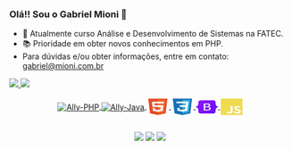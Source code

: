<h3> Olá!! Sou o Gabriel Mioni 👋 </h3>

- 🔭 Atualmente curso Análise e Desenvolvimento de Sistemas na FATEC.
- 📚 Prioridade em obter novos conhecimentos em PHP.
- Para dúvidas e/ou obter informações, entre em contato: gabriel@mioni.com.br


<div>
  <a href="[https://github.com/gab3mioni](https://github.com/gab3mioni)"> 
  <img height="170em" src="https://github-readme-stats.vercel.app/api?username=gab3mioni&show_icons=true&theme=tokyonight&include_all_commits=true&count_private=true"/>
  <img height="150em" src="https://github-readme-stats.vercel.app/api/top-langs/?username=gab3mioni&layout=compact&langs_count=16&theme=tokyonight"/>
</div>

<br>
  
<div align="center" style="display: inline_block">
  <img align="center" alt="Ally-PHP" height="40" width="50" src="https://cdn.jsdelivr.net/gh/devicons/devicon/icons/php/php-original.svg" />
  <img align="center" alt="Ally-Java" height="40" width="50" src="https://cdn.jsdelivr.net/gh/devicons/devicon/icons/java/java-original.svg" />
  <img align="center" alt="Ally-HTML" height="30" width="40" src="https://raw.githubusercontent.com/devicons/devicon/master/icons/html5/html5-original.svg">
  <img align="center" alt="Ally-CSS" height="30" width="40" src="https://raw.githubusercontent.com/devicons/devicon/master/icons/css3/css3-original.svg">
  <img align="center" alt="Ally-Bootstrap" height="30" width="40" src="https://raw.githubusercontent.com/devicons/devicon/master/icons/bootstrap/bootstrap-original.svg">
  <img align="center" alt="Ally-Js" height="30" width="40" src="https://raw.githubusercontent.com/devicons/devicon/master/icons/javascript/javascript-plain.svg">
</div>

##

<div align="center">
   <a href="https://www.instagram.com/gabrielmioni_/" target="_blank"><img src="https://img.shields.io/badge/Instagram-E4405F?style=for-the-badge&logo=instagram&logoColor=white" target="_blank"></a>
   <a href="mailto:gabriel@mioni.com.br"><img src="https://img.shields.io/badge/Gmail-D14836?style=for-the-badge&logo=gmail&logoColor=white" target="_blank"></a>
   <a href="https://www.linkedin.com/in/gabriel-mioni/"><img src=https://img.shields.io/badge/LinkedIn-0077B5?style=for-the-badge&logo=linkedin&logoColor=white
" target="_blank"></a>
